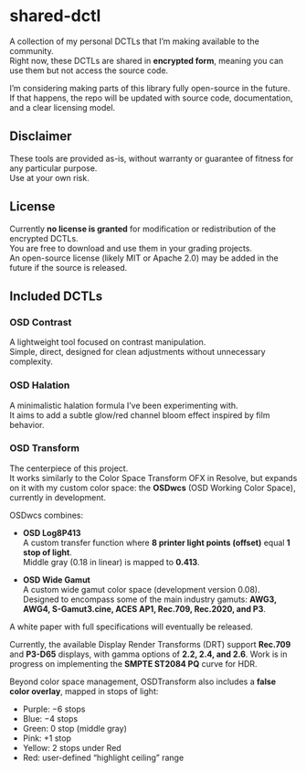 # shared-dctl

A collection of my personal DCTLs that I’m making available to the community.  
Right now, these DCTLs are shared in **encrypted form**, meaning you can use them but not access the source code.  

I’m considering making parts of this library fully open-source in the future.  
If that happens, the repo will be updated with source code, documentation, and a clear licensing model.



## Disclaimer
These tools are provided as-is, without warranty or guarantee of fitness for any particular purpose.  
Use at your own risk.



## License
Currently **no license is granted** for modification or redistribution of the encrypted DCTLs.  
You are free to download and use them in your grading projects.  
An open-source license (likely MIT or Apache 2.0) may be added in the future if the source is released.



## Included DCTLs

### **OSD Contrast**
A lightweight tool focused on contrast manipulation.  
Simple, direct, designed for clean adjustments without unnecessary complexity.

### **OSD Halation**
A minimalistic halation formula I’ve been experimenting with.  
It aims to add a subtle glow/red channel bloom effect inspired by film behavior.

### **OSD Transform**
The centerpiece of this project.  
It works similarly to the Color Space Transform OFX in Resolve, but expands on it with my custom color space: the **OSDwcs** (OSD Working Color Space), currently in development.  

OSDwcs combines:  

- **OSD Log8P413**  
  A custom transfer function where **8 printer light points (offset)** equal **1 stop of light**.  
  Middle gray (0.18 in linear) is mapped to **0.413**.  

- **OSD Wide Gamut**  
  A custom wide gamut color space (development version 0.08).  
  Designed to encompass some of the main industry gamuts: **AWG3, AWG4, S-Gamut3.cine, ACES AP1, Rec.709, Rec.2020, and P3**.  

A white paper with full specifications will eventually be released.

Currently, the available Display Render Transforms (DRT) support **Rec.709** and **P3-D65** displays, with gamma options of **2.2, 2.4, and 2.6**. Work is in progress on implementing the **SMPTE ST2084 PQ** curve for HDR.  

Beyond color space management, OSDTransform also includes a **false color overlay**, mapped in stops of light:  
- Purple: −6 stops  
- Blue: −4 stops  
- Green: 0 stop (middle gray)  
- Pink: +1 stop  
- Yellow: 2 stops under Red  
- Red: user-defined “highlight ceiling” range  